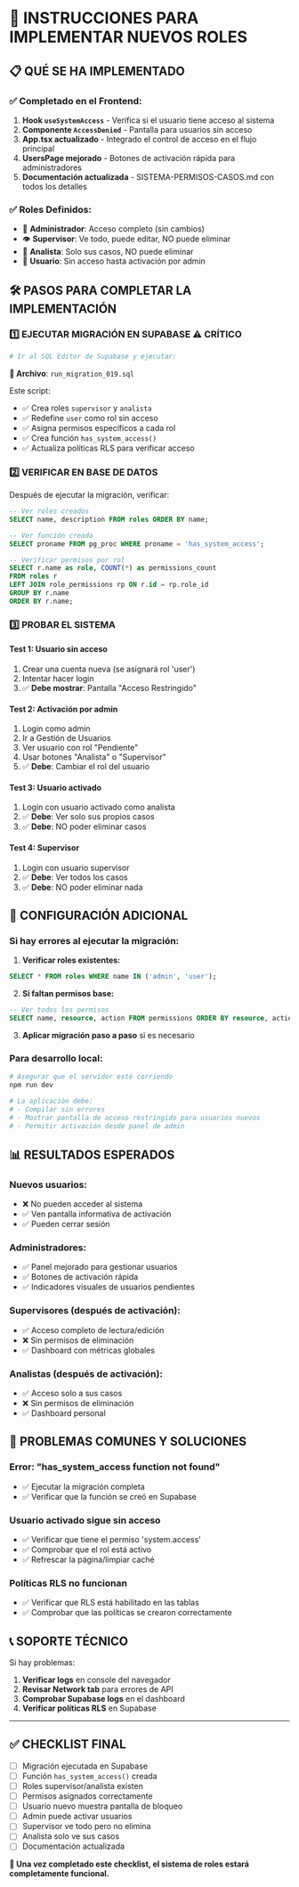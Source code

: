 # 🚀 INSTRUCCIONES PARA IMPLEMENTAR NUEVOS ROLES

## 📋 **QUÉ SE HA IMPLEMENTADO**

### ✅ **Completado en el Frontend:**
1. **Hook `useSystemAccess`** - Verifica si el usuario tiene acceso al sistema
2. **Componente `AccessDenied`** - Pantalla para usuarios sin acceso
3. **App.tsx actualizado** - Integrado el control de acceso en el flujo principal
4. **UsersPage mejorado** - Botones de activación rápida para administradores
5. **Documentación actualizada** - SISTEMA-PERMISOS-CASOS.md con todos los detalles

### ✅ **Roles Definidos:**
- 👑 **Administrador**: Acceso completo (sin cambios)
- 👁️ **Supervisor**: Ve todo, puede editar, NO puede eliminar
- 📝 **Analista**: Solo sus casos, NO puede eliminar  
- 🚫 **Usuario**: Sin acceso hasta activación por admin

## 🛠️ **PASOS PARA COMPLETAR LA IMPLEMENTACIÓN**

### 1️⃣ **EJECUTAR MIGRACIÓN EN SUPABASE** ⚠️ **CRÍTICO**

```bash
# Ir al SQL Editor de Supabase y ejecutar:
```

**📁 Archivo**: `run_migration_019.sql`

Este script:
- ✅ Crea roles `supervisor` y `analista` 
- ✅ Redefine `user` como rol sin acceso
- ✅ Asigna permisos específicos a cada rol
- ✅ Crea función `has_system_access()`
- ✅ Actualiza políticas RLS para verificar acceso

### 2️⃣ **VERIFICAR EN BASE DE DATOS**

Después de ejecutar la migración, verificar:

```sql
-- Ver roles creados
SELECT name, description FROM roles ORDER BY name;

-- Ver función creada
SELECT proname FROM pg_proc WHERE proname = 'has_system_access';

-- Verificar permisos por rol
SELECT r.name as role, COUNT(*) as permissions_count
FROM roles r
LEFT JOIN role_permissions rp ON r.id = rp.role_id
GROUP BY r.name
ORDER BY r.name;
```

### 3️⃣ **PROBAR EL SISTEMA**

#### **Test 1: Usuario sin acceso**
1. Crear una cuenta nueva (se asignará rol 'user')
2. Intentar hacer login
3. ✅ **Debe mostrar**: Pantalla "Acceso Restringido"

#### **Test 2: Activación por admin**
1. Login como admin
2. Ir a Gestión de Usuarios
3. Ver usuario con rol "Pendiente" 
4. Usar botones "Analista" o "Supervisor"
5. ✅ **Debe**: Cambiar el rol del usuario

#### **Test 3: Usuario activado**
1. Login con usuario activado como analista
2. ✅ **Debe**: Ver solo sus propios casos
3. ✅ **Debe**: NO poder eliminar casos

#### **Test 4: Supervisor**
1. Login con usuario supervisor
2. ✅ **Debe**: Ver todos los casos
3. ✅ **Debe**: NO poder eliminar nada

## 🔧 **CONFIGURACIÓN ADICIONAL**

### **Si hay errores al ejecutar la migración:**

1. **Verificar roles existentes:**
```sql
SELECT * FROM roles WHERE name IN ('admin', 'user');
```

2. **Si faltan permisos base:**
```sql
-- Ver todos los permisos
SELECT name, resource, action FROM permissions ORDER BY resource, action;
```

3. **Aplicar migración paso a paso** si es necesario

### **Para desarrollo local:**
```bash
# Asegurar que el servidor esté corriendo
npm run dev

# La aplicación debe:
# - Compilar sin errores
# - Mostrar pantalla de acceso restringido para usuarios nuevos
# - Permitir activación desde panel de admin
```

## 📊 **RESULTADOS ESPERADOS**

### **Nuevos usuarios:**
- ❌ No pueden acceder al sistema
- ✅ Ven pantalla informativa de activación
- ✅ Pueden cerrar sesión

### **Administradores:**
- ✅ Panel mejorado para gestionar usuarios
- ✅ Botones de activación rápida
- ✅ Indicadores visuales de usuarios pendientes

### **Supervisores (después de activación):**
- ✅ Acceso completo de lectura/edición
- ❌ Sin permisos de eliminación
- ✅ Dashboard con métricas globales

### **Analistas (después de activación):**
- ✅ Acceso solo a sus casos
- ❌ Sin permisos de eliminación
- ✅ Dashboard personal

## 🚨 **PROBLEMAS COMUNES Y SOLUCIONES**

### **Error: "has_system_access function not found"**
- ✅ Ejecutar la migración completa
- ✅ Verificar que la función se creó en Supabase

### **Usuario activado sigue sin acceso**
- ✅ Verificar que tiene el permiso 'system.access'
- ✅ Comprobar que el rol está activo
- ✅ Refrescar la página/limpiar caché

### **Políticas RLS no funcionan**
- ✅ Verificar que RLS está habilitado en las tablas
- ✅ Comprobar que las políticas se crearon correctamente

## 📞 **SOPORTE TÉCNICO**

Si hay problemas:
1. **Verificar logs** en console del navegador
2. **Revisar Network tab** para errores de API
3. **Comprobar Supabase logs** en el dashboard
4. **Verificar políticas RLS** en Supabase

---

## ✅ **CHECKLIST FINAL**

- [ ] Migración ejecutada en Supabase
- [ ] Función `has_system_access()` creada
- [ ] Roles supervisor/analista existen  
- [ ] Permisos asignados correctamente
- [ ] Usuario nuevo muestra pantalla de bloqueo
- [ ] Admin puede activar usuarios
- [ ] Supervisor ve todo pero no elimina
- [ ] Analista solo ve sus casos
- [ ] Documentación actualizada

**🎉 Una vez completado este checklist, el sistema de roles estará completamente funcional.**
